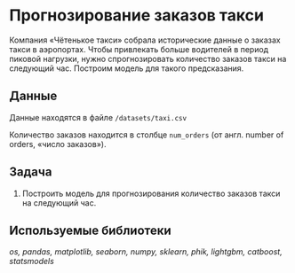 # Прогнозирование заказов такси

Компания «Чётенькое такси» собрала исторические данные о заказах такси в аэропортах. Чтобы привлекать больше водителей в период пиковой нагрузки, нужно спрогнозировать количество заказов такси на следующий час. Построим модель для такого предсказания.

## Данные

Данные находятся в файле `/datasets/taxi.csv`

Количество заказов находится в столбце `num_orders` (от англ. number of orders, «число заказов»).


## Задача

1. Построить модель для прогнозирования количество заказов такси на следующий час.

## Используемые библиотеки
*os, pandas, matplotlib, seaborn, numpy, sklearn, phik, lightgbm, catboost, statsmodels*
